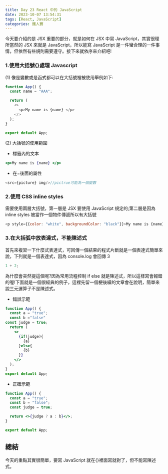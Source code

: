 ```yaml
---
title: Day 23 React 中的 JavaScript
date: 2023-10-07 13:54:31
tags: [React, JavaScript]
categories: 鐵人賽
---
```


今天要介紹的是 JSX 重要的部分，就是如何在 JSX 中寫 JavaScript，其實很理所當然的 JSX 來就是 JavaScript，所以能寫 JavaScript 是一件蠻合理的一件事情，但依然有些規則需要遵守。接下來就依序來介紹吧!

<!-- more -->

### 1.使用大括號{}處理 Javascript

(1) 像是變數或是函式都可以在大括號裡被使用舉例如下:

```javascript
function App() {
  const name = "AAA";

  return (
    <>
      <p>My name is {name} </p>
    </>
  );
}

export default App;
```

(2) 大括號的使用範圍

- 標籤內的文本

```jsx
<p>My name is {name} </p>
```

- 在=後面的屬性

```jsx
<src={picture} img/>//pictrue可能為一個變數
```

### 2.使用 CSS inline styles

需要使用兩層大括號，第一層是 JSX 要使用 JavaScript 規定的;第二層是因為 inline styles 被當作一個物件傳遞所以有大括號

```javascript
<p style={{color: "white", backgroundColor: "black"}}>My name is {name} </p>
```

### 3.在大括弧中放表達式，不能陳述式

首先來複習一下什麼式表達式，可回傳一個結果的程式片斷就是一個表達式簡單來說，下列就是一個表達式，因為 console.log 會回傳 3

```jsx
1 + 2;
```

為什麼會突然提這個呢?因為常用流程控制 if else 就是陳述式，所以這樣寫會報錯的喔!下面就是一個很經典的例子，這裡先留一個梗後續的文章會在說明，簡單來說三元運算子不是陳述式。

- 錯誤示範

```jsx
function App() {
  const a = "true";
  const b ="false"
const judge = true;
  return (
    <>
      {if(judge){
        {a}
      }else{
        {b}
      }}
    </>
  );
}
export default App;
```

- 正確示範

```jsx
function App() {
  const a = "true";
  const b = "false";
  const judge = true;

  return <>{judge ? a : b}</>;
}

export default App;
```

## 總結

今天的重點其實很簡單，要寫 JavaScript 就在{}裡面寫就對了，但不能寫陳述式。
